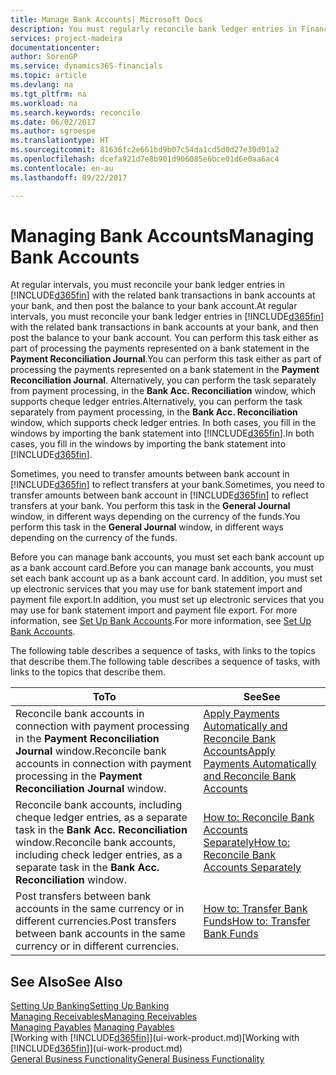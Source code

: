 ```yaml
---
title: Manage Bank Accounts| Microsoft Docs
description: You must regularly reconcile bank ledger entries in Financials with the related bank transactions in your bank accounts.
services: project-madeira
documentationcenter: 
author: SorenGP
ms.service: dynamics365-financials
ms.topic: article
ms.devlang: na
ms.tgt_pltfrm: na
ms.workload: na
ms.search.keywords: reconcile
ms.date: 06/02/2017
ms.author: sgroespe
ms.translationtype: HT
ms.sourcegitcommit: 81636fc2e661bd9b07c54da1cd5d0d27e30d01a2
ms.openlocfilehash: dcefa921d7e8b901d906085e6bce01d6e0aa6ac4
ms.contentlocale: en-au
ms.lasthandoff: 09/22/2017

---
```

# <a name="managing-bank-accounts"></a><span data-ttu-id="8b931-103">Managing Bank Accounts</span><span class="sxs-lookup"><span data-stu-id="8b931-103">Managing Bank Accounts</span></span>
<span data-ttu-id="8b931-104">At regular intervals, you must reconcile your bank ledger entries in [!INCLUDE[d365fin](includes/d365fin_md.md)] with the related bank transactions in bank accounts at your bank, and then post the balance to your bank account.</span><span class="sxs-lookup"><span data-stu-id="8b931-104">At regular intervals, you must reconcile your bank ledger entries in [!INCLUDE[d365fin](includes/d365fin_md.md)] with the related bank transactions in bank accounts at your bank, and then post the balance to your bank account.</span></span> <span data-ttu-id="8b931-105">You can perform this task either as part of processing the payments represented on a bank statement in the **Payment Reconciliation Journal**.</span><span class="sxs-lookup"><span data-stu-id="8b931-105">You can perform this task either as part of processing the payments represented on a bank statement in the **Payment Reconciliation Journal**.</span></span> <span data-ttu-id="8b931-106">Alternatively, you can perform the task separately from payment processing, in the **Bank Acc. Reconciliation** window, which supports cheque ledger entries.</span><span class="sxs-lookup"><span data-stu-id="8b931-106">Alternatively, you can perform the task separately from payment processing, in the **Bank Acc. Reconciliation** window, which supports check ledger entries.</span></span> <span data-ttu-id="8b931-107">In both cases, you fill in the windows by importing the bank statement into [!INCLUDE[d365fin](includes/d365fin_md.md)].</span><span class="sxs-lookup"><span data-stu-id="8b931-107">In both cases, you fill in the windows by importing the bank statement into [!INCLUDE[d365fin](includes/d365fin_md.md)].</span></span>

<span data-ttu-id="8b931-108">Sometimes, you need to transfer amounts between bank account in [!INCLUDE[d365fin](includes/d365fin_md.md)] to reflect transfers at your bank.</span><span class="sxs-lookup"><span data-stu-id="8b931-108">Sometimes, you need to transfer amounts between bank account in [!INCLUDE[d365fin](includes/d365fin_md.md)] to reflect transfers at your bank.</span></span> <span data-ttu-id="8b931-109">You perform this task in the **General Journal** window, in different ways depending on the currency of the funds.</span><span class="sxs-lookup"><span data-stu-id="8b931-109">You perform this task in the **General Journal** window, in different ways depending on the currency of the funds.</span></span>

<span data-ttu-id="8b931-110">Before you can manage bank accounts, you must set each bank account up as a bank account card.</span><span class="sxs-lookup"><span data-stu-id="8b931-110">Before you can manage bank accounts, you must set each bank account up as a bank account card.</span></span> <span data-ttu-id="8b931-111">In addition, you must set up electronic services that you may use for bank statement import and payment file export.</span><span class="sxs-lookup"><span data-stu-id="8b931-111">In addition, you must set up electronic services that you may use for bank statement import and payment file export.</span></span> <span data-ttu-id="8b931-112">For more information, see [Set Up Bank Accounts](bank-setup-banking.md).</span><span class="sxs-lookup"><span data-stu-id="8b931-112">For more information, see [Set Up Bank Accounts](bank-setup-banking.md).</span></span>

<span data-ttu-id="8b931-113">The following table describes a sequence of tasks, with links to the topics that describe them.</span><span class="sxs-lookup"><span data-stu-id="8b931-113">The following table describes a sequence of tasks, with links to the topics that describe them.</span></span>

| <span data-ttu-id="8b931-114">To</span><span class="sxs-lookup"><span data-stu-id="8b931-114">To</span></span> | <span data-ttu-id="8b931-115">See</span><span class="sxs-lookup"><span data-stu-id="8b931-115">See</span></span> |
| --- | --- |
| <span data-ttu-id="8b931-116">Reconcile bank accounts in connection with payment processing in the **Payment Reconciliation Journal** window.</span><span class="sxs-lookup"><span data-stu-id="8b931-116">Reconcile bank accounts in connection with payment processing in the **Payment Reconciliation Journal** window.</span></span> |[<span data-ttu-id="8b931-117">Apply Payments Automatically and Reconcile Bank Accounts</span><span class="sxs-lookup"><span data-stu-id="8b931-117">Apply Payments Automatically and Reconcile Bank Accounts</span></span>](receivables-apply-payments-auto-reconcile-bank-accounts.md) |
| <span data-ttu-id="8b931-118">Reconcile bank accounts, including cheque ledger entries, as a separate task in the **Bank Acc. Reconciliation** window.</span><span class="sxs-lookup"><span data-stu-id="8b931-118">Reconcile bank accounts, including check ledger entries, as a separate task in the **Bank Acc. Reconciliation** window.</span></span> |[<span data-ttu-id="8b931-119">How to: Reconcile Bank Accounts Separately</span><span class="sxs-lookup"><span data-stu-id="8b931-119">How to: Reconcile Bank Accounts Separately</span></span>](bank-how-reconcile-bank-accounts-separately.md) |
| <span data-ttu-id="8b931-120">Post transfers between bank accounts in the same currency or in different currencies.</span><span class="sxs-lookup"><span data-stu-id="8b931-120">Post transfers between bank accounts in the same currency or in different currencies.</span></span> |[<span data-ttu-id="8b931-121">How to: Transfer Bank Funds</span><span class="sxs-lookup"><span data-stu-id="8b931-121">How to: Transfer Bank Funds</span></span>](bank-how-transfer-bank-funds.md) |

## <a name="see-also"></a><span data-ttu-id="8b931-122">See Also</span><span class="sxs-lookup"><span data-stu-id="8b931-122">See Also</span></span>
[<span data-ttu-id="8b931-123">Setting Up Banking</span><span class="sxs-lookup"><span data-stu-id="8b931-123">Setting Up Banking</span></span>](bank-setup-banking.md)  
[<span data-ttu-id="8b931-124">Managing Receivables</span><span class="sxs-lookup"><span data-stu-id="8b931-124">Managing Receivables</span></span>](receivables-manage-receivables.md)  
<span data-ttu-id="8b931-125">[Managing Payables](payables-manage-payables.md)  </span><span class="sxs-lookup"><span data-stu-id="8b931-125">[Managing Payables](payables-manage-payables.md)  </span></span>  
<span data-ttu-id="8b931-126">[Working with [!INCLUDE[d365fin](includes/d365fin_md.md)]](ui-work-product.md)</span><span class="sxs-lookup"><span data-stu-id="8b931-126">[Working with [!INCLUDE[d365fin](includes/d365fin_md.md)]](ui-work-product.md)</span></span>  
[<span data-ttu-id="8b931-127">General Business Functionality</span><span class="sxs-lookup"><span data-stu-id="8b931-127">General Business Functionality</span></span>](ui-across-business-areas.md)  

